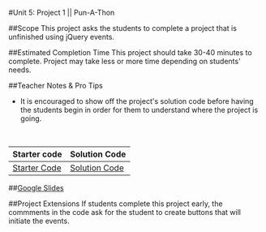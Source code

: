 #Unit 5: Project 1 || Pun-A-Thon


##Scope
This project asks the students to complete a project that is unfinished using jQuery events.


##Estimated Completion Time
This project should take 30-40 minutes to complete. Project may take less or more time depending on students' needs.  

##Teacher Notes & Pro Tips
* It is encouraged to show off the project's solution code before having the students begin in order for them to understand where the project is going.

<br>

| Starter code | Solution Code |
|-------|-------|
|[Starter Code](https://popcode.org/?gist=669fd43006daa8793b68e66160371606) | [Solution Code]()|

##[Google Slides](https://docs.google.com/presentation/d/1WF-V39WIfWG8kuhNrD7L0Mx7Dyh3aZjd9-_u2rQMWZ8/edit?usp=sharing)

##Project Extensions
If students complete this project early, the commments in the code ask for the student to create buttons that will initiate the events.




